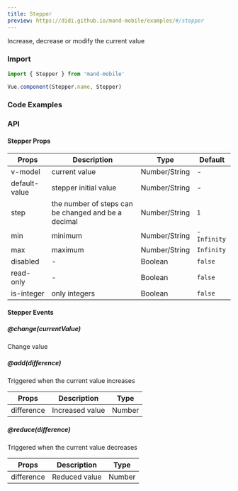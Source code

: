 ```yaml
---
title: Stepper
preview: https://didi.github.io/mand-mobile/examples/#/stepper
---
```


Increase, decrease or modify the current value

### Import

```javascript
import { Stepper } from 'mand-mobile'

Vue.component(Stepper.name, Stepper)
```

### Code Examples
<!-- DEMO -->

### API

#### Stepper Props
|Props | Description | Type | Default |
|---------|------|--------|----|
|v-model | current value | Number/String |-|
|default-value |stepper initial value| Number/String|-|
|step|the number of steps can be changed and be a decimal|Number/String|`1`|
|min|minimum|Number/String|`-Infinity`|
|max|maximum|Number/String|`Infinity`|
|disabled|-| Boolean|`false`|
|read-only|-| Boolean|`false`|
|is-integer|only integers| Boolean|`false`|

#### Stepper Events

##### @change(currentValue)
Change value

##### @add(difference)
Triggered when the current value increases

|Props | Description | Type|
|----|-----|------|
|difference|Increased value|Number|

##### @reduce(difference)
Triggered when the current value decreases

|Props | Description | Type|
|----|-----|------|
|difference|Reduced value|Number|